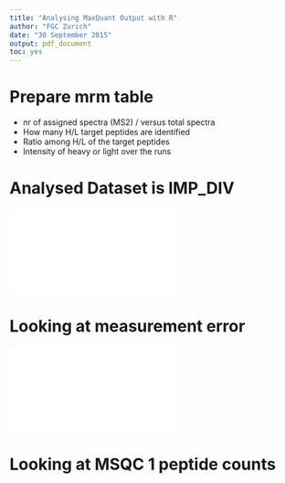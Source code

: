 ```yaml
---
title: "Analysing MaxQuant Output with R"
author: "FGC Zurich"
date: "30 September 2015"
output: pdf_document
toc: yes
---
```


# Prepare mrm table

- nr of assigned spectra (MS2) / versus total spectra
- How many H/L target peptides are identified
- Ratio among H/L of the target peptides
- Intensity of heavy or light over the runs














# Analysed Dataset is IMP_DIV


![](Peptide_Vienna_files/figure-latex/test-1.pdf) 

<!-- # Peptide Evidence -->



# Looking at measurement error

![](Peptide_Vienna_files/figure-latex/unnamed-chunk-3-1.pdf) 




# Looking at MSQC 1 peptide counts
































